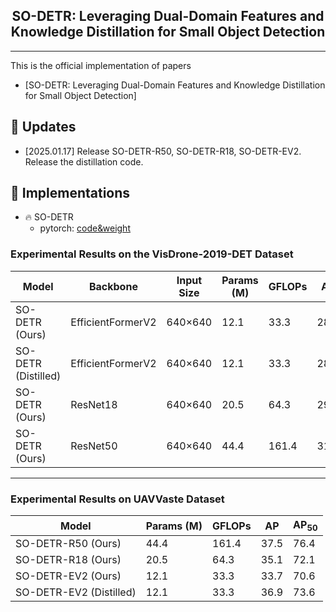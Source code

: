<h2 align="center">SO-DETR: Leveraging Dual-Domain Features and Knowledge Distillation for Small Object Detection</h2>


---

This is the official implementation of papers 
- [SO-DETR: Leveraging Dual-Domain Features and Knowledge Distillation for Small Object Detection]

## 🚀 Updates
- \[2025.01.17\] Release SO-DETR-R50, SO-DETR-R18, SO-DETR-EV2. Release the distillation code.

## 📍 Implementations
- 🔥 SO-DETR 
  - pytorch: [code&weight](./ultralytics)


### Experimental Results on the VisDrone-2019-DET Dataset

| **Model**            | **Backbone**         | **Input Size** | **Params (M)** | **GFLOPs** | **AP**  | **AP$_{50}$** |
|----------------------|---------------------|----------------|----------------|------------|---------|---------------|
| SO-DETR (Ours)       | EfficientFormerV2   | 640×640        | 12.1           | 33.3       | 28.2    | 46.7          |
| SO-DETR (Distilled)  | EfficientFormerV2   | 640×640        | 12.1           | 33.3       | 28.8    | 47.5          |
| SO-DETR (Ours)       | ResNet18            | 640×640        | 20.5           | 64.3       | 29.9    | 49.0          |
| SO-DETR (Ours)       | ResNet50            | 640×640        | 44.4           | 161.4      | 31.5    | 51.5          |

---

### Experimental Results on UAVVaste Dataset

| **Model**             | **Params (M)** | **GFLOPs** | **AP**  | **AP$_{50}$** |
|-----------------------|----------------|------------|---------|---------------|
| SO-DETR-R50 (Ours)    | 44.4           | 161.4      | 37.5    | 76.4          |
| SO-DETR-R18 (Ours)    | 20.5           | 64.3       | 35.1    | 72.1          |
| SO-DETR-EV2 (Ours)    | 12.1           | 33.3       | 33.7    | 70.6          |
| SO-DETR-EV2 (Distilled) | 12.1         | 33.3       | 36.9    | 73.6          |
